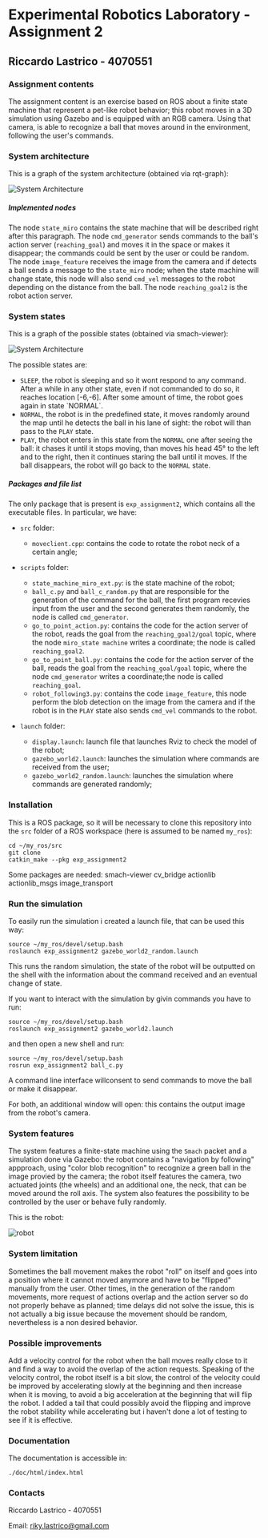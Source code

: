 

# Experimental Robotics Laboratory - Assignment 2
## Riccardo Lastrico - 4070551

### Assignment contents 
<p>The assignment content is an exercise based on ROS about a finite state machine that represent a pet-like robot behavior; this robot moves in a 3D simulation using Gazebo and is equipped with an RGB camera. Using that camera, is able to recognize a ball that moves around in the environment, following the user's commands.

</p>

### System architecture
<p>
This is a graph of the system architecture (obtained via rqt-graph):

![System Architecture](./system_architecture.png)


</p>



#####  Implemented nodes
<p>

The node <code>state_miro</code> contains the state machine that will be described right after this paragraph.
The node <code>cmd_generator</code> sends commands to the ball's action server (<code>reaching_goal</code>) and moves it in the space or makes it disappear; the commands could be sent by the user or could be random.
The node <code>image_feature</code> receives the image from the camera and if detects a ball sends a message to the <code>state_miro</code> node; when the state machine will change state, this node will also send <code>cmd_vel</code> messages to the robot depending on the distance from the ball.
The node <code>reaching_goal2</code> is the robot action server.
### System states
<p>
This is a graph of the possible states (obtained via smach-viewer):

![System Architecture](./state_machine.png)

The possible states are: 
<ul>
<li><code>SLEEP</code>, the robot is sleeping and so it wont respond to any command. After a while in any other state, even if not commanded to do so, it reaches location [-6,-6]. After some amount of time, the robot goes again in state `NORMAL`.</li>
<li><code>NORMAL</code>, the robot is in the predefined state, it moves randomly around the map until he detects the ball in his lane of sight: the robot will than pass to the <code>PLAY</code> state. </li>

<li><code>PLAY</code>, the robot enters in this state from the <code>NORMAL</code> one after seeing the ball: it chases it until it stops moving, than moves his head 45° to the left and to the right, then it continues staring the ball until it moves. If the ball disappears, the robot will go back to the <code>NORMAL</code> state.

</li>
</ul>
</p>

#####  Packages and file list
<p>
The only package that is present is <code>exp_assignment2</code>, which contains all the executable files.
In particular, we have:

 - `src` folder:
	 
	 - `moveclient.cpp`: contains the code to rotate the robot neck of a certain angle;

 - `scripts` folder:
	 - `state_machine_miro_ext.py`: is the state machine of the robot;
	 - `ball_c.py` and `ball_c_random.py` that are responsible for the generation of the command for the ball, the first program recevies input from the user and the second generates them randomly, the node is called `cmd_generator`.
     - `go_to_point_action.py`: contains the code for the action server of the robot, reads the goal from the `reaching_goal2/goal` topic, where the node `miro_state machine` writes a coordinate; the node is called `reaching_goal2`.
     - `go_to_point_ball.py`: contains the code for the action server of the ball, reads the goal from the `reaching_goal/goal` topic, where the node `cmd_generator` writes a coordinate;the node is called `reaching_goal`.
     - `robot_following3.py`: contains the code `image_feature`, this node perform the blob detection on the image from the camera and if the robot is in the `PLAY` state also sends `cmd_vel` commands to the robot.
 - `launch` folder:
     - `display.launch`: launch file that launches Rviz to check the model of the robot;
     - `gazebo_world2.launch`: launches the simulation where commands are received from the user;
     - `gazebo_world2_random.launch`: launches the simulation where commands are generated randomly;

</p>

### Installation 
<p>This is a ROS package, so it will be necessary to clone this repository into the <code>src</code> folder of a ROS workspace (here is assumed to be named <code>my_ros</code>):
    
	
    cd ~/my_ros/src
    git clone
    catkin_make --pkg exp_assignment2

    
Some packages are needed:
    smach-viewer
    cv_bridge
    actionlib
    actionlib_msgs
    image_transport
</p>

### Run the simulation 
<p>To easily run the simulation i created a launch file, that can be used this way:

    
    source ~/my_ros/devel/setup.bash 
    roslaunch exp_assignment2 gazebo_world2_random.launch

This runs the random simulation, the state of the robot will be outputted on the shell with the information about the command received and an eventual change of state.

If you want to interact with the simulation by givin commands you have to run:
    
    source ~/my_ros/devel/setup.bash 
    roslaunch exp_assignment2 gazebo_world2.launch

and then open a new shell and run:

    source ~/my_ros/devel/setup.bash 
    rosrun exp_assignment2 ball_c.py 
A command line interface willconsent to send commands to move the ball or make it disappear.

For both, an additional window will open: this contains the output image from the robot's camera.
</p>

### System features 
<p>
The system features a finite-state machine using the <code>Smach</code> packet and a simulation done via Gazebo: the robot contains a "navigation by following" appproach, using "color blob recognition" to recognize a green ball in the image provied by the camera; the robot itself features the camera, two actuated joints (the wheels) and an additional one, the neck, that can be moved around the roll axis. 
The system also features the possibility to be controlled by the user or behave fully randomly.

This is the robot:

![robot](./robot.png)


</p>

### System limitation
<p>
Sometimes the ball movement makes the robot "roll" on itself and goes into a position where it cannot moved anymore and have to be "flipped" manually from the user. Other times, in the generation of the random movements, more request of actions overlap and the action server so do not properly behave as planned; time delays did not solve the issue, this is not actually a big issue because the movement should be random, nevertheless is a non desired behavior. 
</p>

### Possible improvements
<p>
Add a velocity control for the robot when the ball moves really close to it and find a way to avoid the overlap of the action requests.
Speaking of the velocity control, the robot itself is a bit slow, the control of the velocity could be improved by accelerating slowly at the beginning and then increase when it is moving, to avoid a big acceleration at the beginning that will flip the robot. I added a tail that could possibly avoid the flipping and improve the robot stability while accelerating but i haven't done a lot of testing to see if it is effective.
</p>

### Documentation
<p>
The documentation is accessible in:

    ./doc/html/index.html

</p>

### Contacts
<p>
Riccardo Lastrico - 4070551

Email: riky.lastrico@gmail.com
</p>
